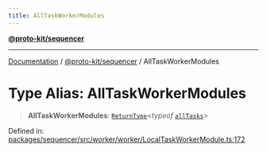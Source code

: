 ```yaml
---
title: AllTaskWorkerModules
---
```


[**@proto-kit/sequencer**](../README.md)

***

[Documentation](../../../README.md) / [@proto-kit/sequencer](../README.md) / AllTaskWorkerModules

# Type Alias: AllTaskWorkerModules

> **AllTaskWorkerModules**: [`ReturnType`](../../protocol/type-aliases/ReturnType.md)\<*typeof* [`allTasks`](../classes/VanillaTaskWorkerModules.md#alltasks)\>

Defined in: [packages/sequencer/src/worker/worker/LocalTaskWorkerModule.ts:172](https://github.com/proto-kit/framework/blob/4d6b3b6da51b3edee0fbf25ce72c1f59ec61e891/packages/sequencer/src/worker/worker/LocalTaskWorkerModule.ts#L172)

